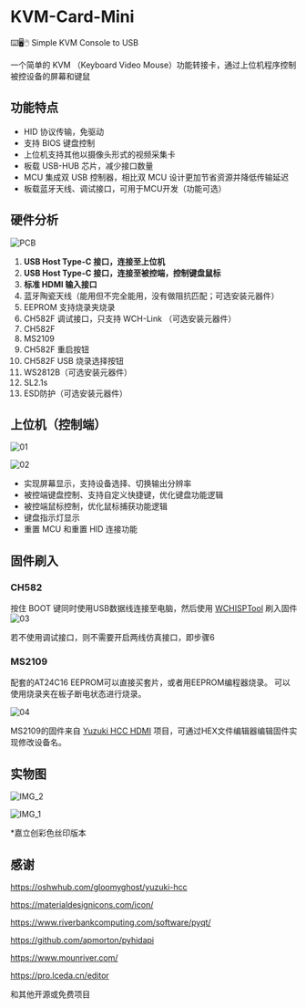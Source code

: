 # KVM-Card-Mini

 ⌨️🖥️🖱️ Simple KVM Console to USB 

一个简单的 KVM （Keyboard Video Mouse）功能转接卡，通过上位机程序控制被控设备的屏幕和键鼠

## 功能特点

- HID 协议传输，免驱动
- 支持 BIOS 键盘控制
- 上位机支持其他以摄像头形式的视频采集卡
- 板载 USB-HUB 芯片，减少接口数量
- MCU 集成双 USB 控制器，相比双 MCU 设计更加节省资源并降低传输延迟
- 板载蓝牙天线、调试接口，可用于MCU开发（功能可选）

## 硬件分析

![PCB](./Document/Images/PCB2.jpg)

1. **USB Host Type-C 接口，连接至上位机**
2. **USB Host Type-C 接口，连接至被控端，控制键盘鼠标**
3. **标准 HDMI 输入接口**
4. 蓝牙陶瓷天线（能用但不完全能用，没有做阻抗匹配；可选安装元器件）
5. EEPROM 支持烧录夹烧录
6. CH582F 调试接口，只支持 WCH-Link （可选安装元器件）
7. CH582F 
8. MS2109
9. CH582F 重启按钮
10. CH582F USB 烧录选择按钮
11. WS2812B（可选安装元器件）
12. SL2.1s
13. ESD防护（可选安装元器件）

## 上位机（控制端）

![01](./Document/Images/01.png)

![02](./Document/Images/02.png)



- 实现屏幕显示，支持设备选择、切换输出分辨率
- 被控端键盘控制、支持自定义快捷键，优化键盘功能逻辑
- 被控端鼠标控制，优化鼠标捕获功能逻辑
- 键盘指示灯显示
- 重置 MCU 和重置 HID 连接功能

## 固件刷入

### CH582

按住 BOOT 键同时使用USB数据线连接至电脑，然后使用 [WCHISPTool](https://www.wch.cn/downloads/WCHISPTool_Setup_exe.html) 刷入固件
![03](./Document/Images/03.jpg)

若不使用调试接口，则不需要开启两线仿真接口，即步骤6

### MS2109

配套的AT24C16 EEPROM可以直接买套片，或者用EEPROM编程器烧录。
可以使用烧录夹在板子断电状态进行烧录。

![04](./Document/Images/04.jpg)

MS2109的固件来自 [Yuzuki HCC HDMI](https://oshwhub.com/gloomyghost/yuzuki-hcc) 项目，可通过HEX文件编辑器编辑固件实现修改设备名。

## 实物图

![IMG_2](./Document/Images/IMG_2.jpg)

![IMG_1](./Document/Images/IMG_1.jpg)

*嘉立创彩色丝印版本

## 感谢

https://oshwhub.com/gloomyghost/yuzuki-hcc

https://materialdesignicons.com/icon/

https://www.riverbankcomputing.com/software/pyqt/

https://github.com/apmorton/pyhidapi

https://www.mounriver.com/

https://pro.lceda.cn/editor

和其他开源或免费项目

